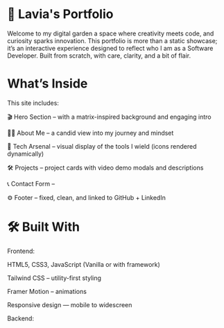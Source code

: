 # 💼 Lavia's Portfolio
Welcome to my digital garden a space where creativity meets code, and curiosity sparks innovation. This portfolio is more than a static showcase; it’s an interactive experience designed to reflect who I am as a Software Developer. Built from scratch, with care, clarity, and a bit of flair.

# What’s Inside
This site includes:

🎬 Hero Section – with a matrix-inspired background and engaging intro

🧑‍💻 About Me – a candid view into my journey and mindset

🧰 Tech Arsenal – visual display of the tools I wield (icons rendered dynamically)

🛠️ Projects – project cards with video demo modals and descriptions

📞 Contact Form – 

⚙️ Footer – fixed, clean, and linked to GitHub + LinkedIn

# 🛠️ Built With
Frontend:

HTML5, CSS3, JavaScript (Vanilla or with framework)

Tailwind CSS – utility-first styling

Framer Motion – animations

Responsive design — mobile to widescreen

Backend:


 
 
